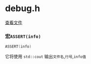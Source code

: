 # debug.h
[查看文件](https://github.com/iamzhz/Abandon/blob/main/src/debug/debug.h#L6)  
### 宏`ASSERT(info)`
``` cpp
ASSERT(info)
```  
它将使用 `std::cout` 输出`文件名`,`行号`,`info值`